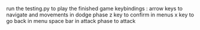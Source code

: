 run the testing.py to play the finished game
keybindings : 
arrow keys to navigate and movements in dodge phase
z key to confirm in menus
x key to go back in menu 
space bar in attack phase to attack

